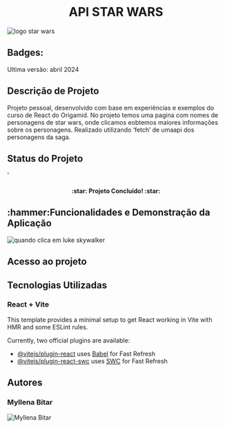 <h1 align="center">API STAR WARS </h1>

<img src="https://github.com/user-attachments/assets/36ef6d4e-e394-48d9-86d9-831be9e488df" alt="logo star wars">


<h2>Badges:</h2>


Ultima versão: abril 2024

<h2>Descrição de Projeto</h2>
Projeto pessoal, desenvolvido com base em experiências e exemplos do curso de React do Origamid. No projeto temos uma pagina com nomes de personagens de star wars, onde clicamos eobtemos maiores informações sobre os personagens. Realizado utilizando ‘fetch’ de umaapi dos personagens da saga.

<h2>Status do Projeto</h2>'
<h4 align="center">
:star: Projeto Concluído! :star:
</h4>
<h2>:hammer:Funcionalidades e Demonstração da Aplicação</h2>
<img src="https://github.com/user-attachments/assets/7c9728c7-ca32-4f8a-89d5-97380c9bdaa6" alt="quando clica em luke skywalker">

<h2>Acesso ao projeto</h2>


<h2> Tecnologias Utilizadas</h2>

<h3>React + Vite</h3>

This template provides a minimal setup to get React working in Vite with HMR and some ESLint rules.

Currently, two official plugins are available:

- [@vitejs/plugin-react](https://github.com/vitejs/vite-plugin-react/blob/main/packages/plugin-react/README.md) uses [Babel](https://babeljs.io/) for Fast Refresh
- [@vitejs/plugin-react-swc](https://github.com/vitejs/vite-plugin-react-swc) uses [SWC](https://swc.rs/) for Fast Refresh

<H2>Autores</H2>
<h3>Myllena Bitar</h3>
<img src="https://avatars.githubusercontent.com/u/111917539?v=4" alt="Myllena Bitar">

  

